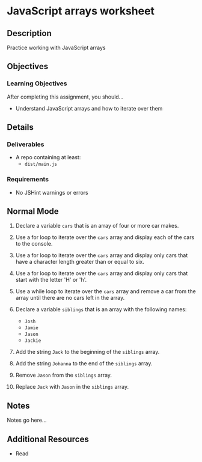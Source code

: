 # JavaScript arrays worksheet

## Description
Practice working with JavaScript arrays


## Objectives

### Learning Objectives

After completing this assignment, you should…

* Understand JavaScript arrays and how to iterate over them

## Details

### Deliverables

* A repo containing at least:
  * `dist/main.js`

### Requirements

* No JSHint warnings or errors


## Normal Mode
1. Declare a variable `cars` that is an array of four or more car makes.
2. Use a for loop to iterate over the `cars` array and display each of the cars to the console.
3. Use a for loop to iterate over the `cars` array and display only cars that have a character length greater than or equal to six.
4. Use a for loop to iterate over the `cars` array and display only cars that start with the letter 'H' or 'h'.
5. Use a while loop to iterate over the `cars` array and remove a car from the array until there are no cars left in the array.
6. Declare a variable `siblings` that is an array with the following names:

	* `Josh`
	* `Jamie`
	* `Jason`
	* `Jackie`

7. Add the string `Jack` to the beginning of the `siblings` array.
8. Add the string `Johanna` to the end of the `siblings` array.
9. Remove `Jason` from the `siblings` array.
10. Replace `Jack` with `Jason` in the `siblings` array.
            


## Notes

Notes go here...

## Additional Resources

* Read []()
